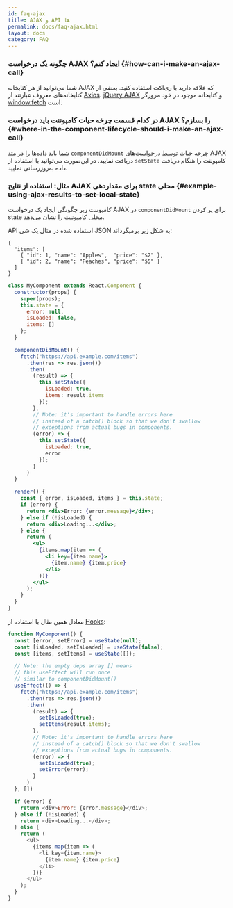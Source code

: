```yaml
---
id: faq-ajax
title: AJAX و API ها
permalink: docs/faq-ajax.html
layout: docs
category: FAQ
---
```


### چگونه یک درخواست AJAX ایجاد کنم؟ {#how-can-i-make-an-ajax-call}

شما می‌توانید از هر کتابخانه AJAX که علاقه دارید با ری‌اکت استفاده کنید. بعضی از کتابخانه‌های معروف عبارتند از [Axios](https://github.com/axios/axios)، [jQuery AJAX](https://api.jquery.com/jQuery.ajax/) و کتابخانه موجود در خود مرورگر [window.fetch](https://developer.mozilla.org/en-US/docs/Web/API/Fetch_API) است.

### در کدام قسمت چرخه حیات کامپوننت باید درخواست AJAX را بسازم؟ {#where-in-the-component-lifecycle-should-i-make-an-ajax-call}

شما باید داده‌ها را در متد [`componentDidMount`](/docs/react-component.html#mounting) چرخه حیات توسط درخواست‌های AJAX دریافت نمایید. در این‌صورت می‌توانید با استفاده از `setState` کامپوننت را هنگام دریافت داده به‌روزرسانی نمایید.

### مثال: استفاده از نتایج AJAX برای مقداردهی state محلی {#example-using-ajax-results-to-set-local-state}

کامپوننت زیر چگونگی ایجاد یک درخواست AJAX در `componentDidMount` برای پر کردن state محلی کامپوننت را نشان می‌دهد.

API استفاده شده در مثال یک شی JSON به شکل زیر برمیگرداند:

```
{
  "items": [
    { "id": 1, "name": "Apples",  "price": "$2" },
    { "id": 2, "name": "Peaches", "price": "$5" }
  ] 
}
```

```jsx
class MyComponent extends React.Component {
  constructor(props) {
    super(props);
    this.state = {
      error: null,
      isLoaded: false,
      items: []
    };
  }

  componentDidMount() {
    fetch("https://api.example.com/items")
      .then(res => res.json())
      .then(
        (result) => {
          this.setState({
            isLoaded: true,
            items: result.items
          });
        },
        // Note: it's important to handle errors here
        // instead of a catch() block so that we don't swallow
        // exceptions from actual bugs in components.
        (error) => {
          this.setState({
            isLoaded: true,
            error
          });
        }
      )
  }

  render() {
    const { error, isLoaded, items } = this.state;
    if (error) {
      return <div>Error: {error.message}</div>;
    } else if (!isLoaded) {
      return <div>Loading...</div>;
    } else {
      return (
        <ul>
          {items.map(item => (
            <li key={item.name}>
              {item.name} {item.price}
            </li>
          ))}
        </ul>
      );
    }
  }
}
```

معادل همین مثال با استفاده از [Hooks](https://reactjs.org/docs/hooks-intro.html): 

```js
function MyComponent() {
  const [error, setError] = useState(null);
  const [isLoaded, setIsLoaded] = useState(false);
  const [items, setItems] = useState([]);

  // Note: the empty deps array [] means
  // this useEffect will run once
  // similar to componentDidMount()
  useEffect(() => {
    fetch("https://api.example.com/items")
      .then(res => res.json())
      .then(
        (result) => {
          setIsLoaded(true);
          setItems(result.items);
        },
        // Note: it's important to handle errors here
        // instead of a catch() block so that we don't swallow
        // exceptions from actual bugs in components.
        (error) => {
          setIsLoaded(true);
          setError(error);
        }
      )
  }, [])

  if (error) {
    return <div>Error: {error.message}</div>;
  } else if (!isLoaded) {
    return <div>Loading...</div>;
  } else {
    return (
      <ul>
        {items.map(item => (
          <li key={item.name}>
            {item.name} {item.price}
          </li>
        ))}
      </ul>
    );
  }
}
```
